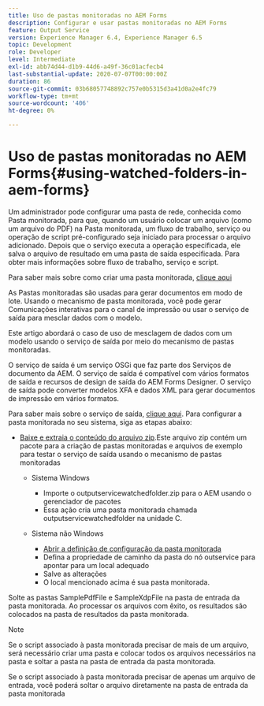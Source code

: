 ```yaml
---
title: Uso de pastas monitoradas no AEM Forms
description: Configurar e usar pastas monitoradas no AEM Forms
feature: Output Service
version: Experience Manager 6.4, Experience Manager 6.5
topic: Development
role: Developer
level: Intermediate
exl-id: abb74d44-d1b9-44d6-a49f-36c01acfecb4
last-substantial-update: 2020-07-07T00:00:00Z
duration: 86
source-git-commit: 03b68057748892c757e0b5315d3a41d0a2e4fc79
workflow-type: tm+mt
source-wordcount: '406'
ht-degree: 0%

---
```


# Uso de pastas monitoradas no AEM Forms{#using-watched-folders-in-aem-forms}

Um administrador pode configurar uma pasta de rede, conhecida como Pasta monitorada, para que, quando um usuário colocar um arquivo (como um arquivo do PDF) na Pasta monitorada, um fluxo de trabalho, serviço ou operação de script pré-configurado seja iniciado para processar o arquivo adicionado. Depois que o serviço executa a operação especificada, ele salva o arquivo de resultado em uma pasta de saída especificada. Para obter mais informações sobre fluxo de trabalho, serviço e script.

Para saber mais sobre como criar uma pasta monitorada, [clique aqui](https://helpx.adobe.com/br/experience-manager/6-4/forms/using/Creating-Configure-watched-folder.html)

As Pastas monitoradas são usadas para gerar documentos em modo de lote. Usando o mecanismo de pasta monitorada, você pode gerar Comunicações interativas para o canal de impressão ou usar o serviço de saída para mesclar dados com o modelo.

Este artigo abordará o caso de uso de mesclagem de dados com um modelo usando o serviço de saída por meio do mecanismo de pastas monitoradas.

O serviço de saída é um serviço OSGi que faz parte dos Serviços de documento da AEM. O serviço de saída é compatível com vários formatos de saída e recursos de design de saída do AEM Forms Designer. O serviço de saída pode converter modelos XFA e dados XML para gerar documentos de impressão em vários formatos.

Para saber mais sobre o serviço de saída, [clique aqui](https://helpx.adobe.com/br/aem-forms/6/output-service.html).
Para configurar a pasta monitorada no seu sistema, siga as etapas abaixo:
* [Baixe e extraia o conteúdo do arquivo zip](assets/outputservicewatchedfolderkt.zip).Este arquivo zip contém um pacote para a criação de pastas monitoradas e arquivos de exemplo para testar o serviço de saída usando o mecanismo de pastas monitoradas
   * Sistema Windows

      * Importe o outputservicewatchedfolder.zip para o AEM usando o gerenciador de pacotes
      * Essa ação cria uma pasta monitorada chamada outputservicewatchedfolder na unidade C.
   * Sistema não Windows
      * [Abrir a definição de configuração da pasta monitorada](http://localhost:4502/crx/de/index.jsp#/etc/fd/watchfolder/config/outputservice)
      * Defina a propriedade de caminho da pasta do nó outservice para apontar para um local adequado
      * Salve as alterações
      * O local mencionado acima é sua pasta monitorada.

Solte as pastas SamplePdfFile e SampleXdpFile na pasta de entrada da pasta monitorada. Ao processar os arquivos com êxito, os resultados são colocados na pasta de resultados da pasta monitorada.


>[!NOTE]
>
>Se o script associado à pasta monitorada precisar de mais de um arquivo, será necessário criar uma pasta e colocar todos os arquivos necessários na pasta e soltar a pasta na pasta de entrada da pasta monitorada.
>
>Se o script associado à pasta monitorada precisar de apenas um arquivo de entrada, você poderá soltar o arquivo diretamente na pasta de entrada da pasta monitorada
